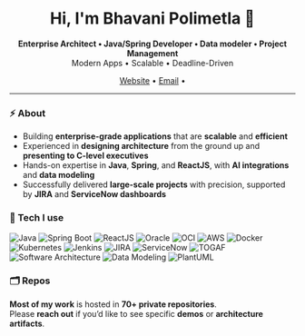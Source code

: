<!-- Profile README for bpolimetla -->
<h1 align="center">Hi, I'm Bhavani Polimetla 👋</h1>
<p align="center">
  <strong>Enterprise Architect • Java/Spring Developer • Data modeler • Project Management</strong><br/>
  Modern Apps • Scalable • Deadline-Driven
</p>

<p align="center">
  <a href="https://www.polimetla.com" target="_blank">Website</a> •
  <a href="mailto:bpolimetla@gmail.com">Email</a> •
</p>

---

### ⚡ About
- Building **enterprise-grade applications** that are **scalable** and **efficient**  
- Experienced in **designing architecture** from the ground up and **presenting to C-level executives**  
- Hands-on expertise in **Java**, **Spring**, and **ReactJS**, with **AI integrations** and **data modeling**  
- Successfully delivered **large-scale projects** with precision, supported by **JIRA** and **ServiceNow dashboards**  



### 🧰 Tech I use
<p>
<!-- Languages & Frameworks -->
<img alt="Java" src="https://img.shields.io/badge/Java-21+-orange?logo=openjdk" />
<img alt="Spring Boot" src="https://img.shields.io/badge/Spring%20Boot-3.x-6DB33F?logo=springboot&logoColor=white" />
<img alt="ReactJS" src="https://img.shields.io/badge/ReactJS-18+-61DAFB?logo=react&logoColor=black" />
<!-- Databases & Cloud -->
<img alt="Oracle" src="https://img.shields.io/badge/Oracle-DB%2FEBS-red?logo=oracle&logoColor=white" />
<img alt="OCI" src="https://img.shields.io/badge/Oracle%20Cloud-OCI-F80000?logo=oracle&logoColor=white" />
<img alt="AWS" src="https://img.shields.io/badge/AWS-Cloud-232F3E?logo=amazonaws&logoColor=white" />
<!-- DevOps & Tools -->
<img alt="Docker" src="https://img.shields.io/badge/Docker-containers-2496ED?logo=docker&logoColor=white" />
<img alt="Kubernetes" src="https://img.shields.io/badge/Kubernetes-orchestration-326CE5?logo=kubernetes&logoColor=white" />
<img alt="Jenkins" src="https://img.shields.io/badge/Jenkins-CI%2FCD-D24939?logo=jenkins&logoColor=white" />
<!-- Project & ITSM -->
<img alt="JIRA" src="https://img.shields.io/badge/JIRA-Project%20Mgmt-0052CC?logo=jira&logoColor=white" />
<img alt="ServiceNow" src="https://img.shields.io/badge/ServiceNow-ITSM-13B53A?logo=servicenow&logoColor=white" />
<!-- Architecture & Design -->
<img alt="TOGAF" src="https://img.shields.io/badge/TOGAF-Certified-0B5FFF?logo=archlinux&logoColor=white" />
<img alt="Software Architecture" src="https://img.shields.io/badge/Software-Architecture-4B0082?logo=databricks&logoColor=white" />
<img alt="Data Modeling" src="https://img.shields.io/badge/Data-Modeling-8A2BE2?logo=databricks&logoColor=white" />
<!-- Visualization -->
<img alt="PlantUML" src="https://img.shields.io/badge/Diagrams-PlantUML-000000?logo=plantuml&logoColor=white" />
</p>

### 🗂️ Repos

**Most of my work** is hosted in **70+ private repositories**.  
Please **reach out** if you’d like to see specific **demos** or **architecture artifacts**.  

  